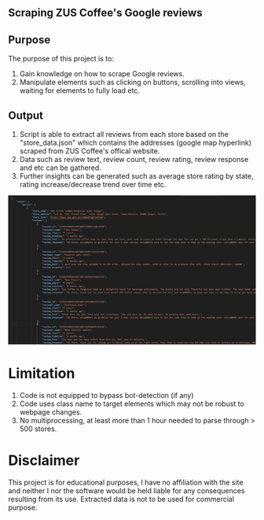 ## Scraping ZUS Coffee's Google reviews 

## Purpose
The purpose of this project is to:
1. Gain knowledge on how to scrape Google reviews.
2. Manipulate elements such as clicking on buttons, scrolling into views, waiting for elements to fully load etc.

## Output
1. Script is able to extract all reviews from each store based on the "store_data.json" which contains the addresses (google map hyperlink) scraped from ZUS Coffee's offical website.
2. Data such as review text, review count, review rating, review response and etc can be gathered.
3. Further insights can be generated such as average store rating by state, rating increase/decrease trend over time etc.

![sample_output](sample_output.png)

# Limitation
1. Code is not equipped to bypass bot-detection (if any)
2. Code uses class name to target elements which may not be robust to webpage changes.
3. No multiprocessing, at least more than 1 hour needed to parse through > 500 stores. 

# Disclaimer
This project is for educational purposes, I have no affiliation with the site and neither I nor the software would be held liable for any consequences resulting from its use.
Extracted data is not to be used for commercial purpose.
